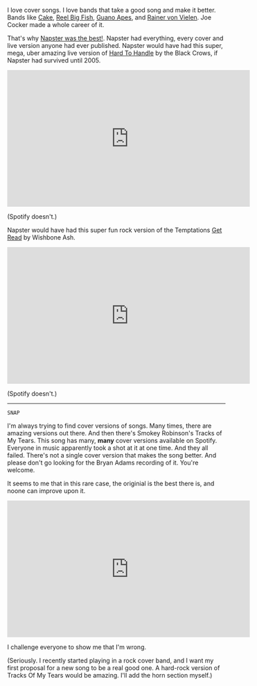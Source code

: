 <!--
.. title: The Tracks Of My Tears
.. slug: the-tracks-of-my-tears
.. date: 2020-08-08 08:08:08 UTC+02:00
.. tags: 
.. category: 
.. link: 
.. description: 
.. type: text
-->

I love cover songs. I love bands that take a good song and make it better. Bands like [Cake](https://www.youtube.com/watch?v=f9rCUQjmkxU), [Reel Big Fish](https://www.youtube.com/watch?v=QHpU0ZfXZ_g), [Guano Apes](https://www.youtube.com/watch?v=Q9jJufz9RNE), and [Rainer von Vielen](https://www.youtube.com/watch?v=oYFe76uvmms). Joe Cocker made a whole career of it.

That's why [Napster was the best!](link://slug/hard-to-handle). Napster had everything, every cover and live version anyone had ever published. Napster would have had this super, mega, uber amazing live version of [Hard To Handle](link://slug/hard-to-handle) by the Black Crows, if Napster had survived until 2005.

<div class="video-container">
<iframe width="560" height="315" src="https://www.youtube.com/embed/ilFOdcrLvHo?start=3" frameborder="0" allow="accelerometer; autoplay; encrypted-media; gyroscope; picture-in-picture" allowfullscreen></iframe>
</div>

(Spotify doesn't.)

Napster would have had this super fun rock version of the Temptations [Get Read](https://www.youtube.com/watch?v=PV97roslmt0) by Wishbone Ash.

<div class="video-container">
<iframe width="560" height="315" src="https://www.youtube.com/embed/NLqyFH6wo4k" frameborder="0" allow="accelerometer; autoplay; encrypted-media; gyroscope; picture-in-picture" allowfullscreen></iframe>
</div>

(Spotify doesn't.)

***

<code>SNAP</code>

I'm always trying to find cover versions of songs. Many times, there are amazing versions out there. And then there's Smokey Robinson's Tracks of My Tears. This song has many, **many** cover versions available on Spotify. Everyone in music apparently took a shot at it at one time. And they all failed. There's not a single cover version that makes the song better. And please don't go looking for the Bryan Adams recording of it. You're welcome.

It seems to me that in this rare case, the originial is the best there is, and noone can improve upon it.

<div class="video-container">
<iframe width="560" height="315" src="https://www.youtube.com/embed/rNS6D4hSQdA" frameborder="0" allow="accelerometer; autoplay; encrypted-media; gyroscope; picture-in-picture" allowfullscreen></iframe>
</div>

I challenge everyone to show me that I'm wrong.

(Seriously. I recently started playing in a rock cover band, and I want my first proposal for a new song to be a real good one. A hard-rock version of Tracks Of My Tears would be amazing. I'll add the horn section myself.)
